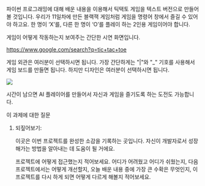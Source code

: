 파이썬 프로그래밍에 대해 배운 내용을 이용해서 틱택토 게임을 텍스트 버전으로 만들어볼 것입니다. 우리가 11일차에 만든 블랙잭 게임처럼 게임을 명령어 창에서 즐길 수 있어야 하고요. 한 명이 ‘X’를, 다른 한 명이 ‘O’를 플레이 하는 2인용 게임이어야 합니다.

게임이 어떻게 작동하는지 보여주는 간단한 시연 화면입니다.

https://www.google.com/search?q=tic+tac+toe

게임 외관은 여러분이 선택하시면 됩니다. 가장 간단하게는 "|"와 "_" 기호를 사용해서 게임 보드를 만들면 됩니다. 하지만 디자인은 여러분이 선택하시면 됩니다.

![](https://img-c.udemycdn.com/redactor/raw/assignment/2020-11-01_12-03-38-e5280d9fe826c4159963ec47097fc2e5.png)

시간이 남으면 AI 플레이어를 만들어서 자신과 게임을 즐기도록 하는 도전도 가능합니다.

이 과제에 대한 질문

1. 되짚어보기:

    이곳은 이번 프로젝트를 완성한 소감을 기록하는 곳입니다. 자신이 개발자로서 성장해가는 방법을 알아내는 데 도움이 될 거에요.

    프로젝트에 어떻게 접근했는지 적어보세요. 어디가 어려웠고 어디가 쉬웠는지, 다음 프로젝트에서는 어떻게 개선할지, 오늘 배운 내용 중에 가장 큰 수확은 무엇인지, 이 프로젝트를 다시 하게 되면 어떻게 다르게 해볼지 적어보세요.